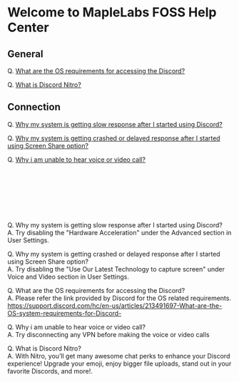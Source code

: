 # Welcome to MapleLabs FOSS Help Center

## General

Q. [ What are the OS requirements for accessing the Discord? ](#question3)

Q. [ What is Discord Nitro? ](#question5)


## Connection


Q. [ Why my system is getting slow response after I started using Discord?  ](#question1)

Q. [ Why my system is getting crashed or delayed response after I started using  Screen Share option? ](#question2)

Q. [ Why i am unable to hear voice or video call? ](#question4)

<br>
<br>
<br>
<br>
<br>
<br>

<a name="question1"></a>
Q. Why my system is getting slow response after I started using Discord? \
A. Try disabling the "Hardware Acceleration" under the Advanced section in User Settings.

<a name="question2"></a>
Q. Why my system is getting crashed or delayed response after I started using  Screen Share option? \
A. Try disabling the "Use Our Latest Technology to capture screen" under Voice and Video section in User Settings.

<a name="question3"></a>
Q. What are the OS requirements for accessing the Discord? \
A. Please refer the link provided by Discord for the OS related requirements.
https://support.discord.com/hc/en-us/articles/213491697-What-are-the-OS-system-requirements-for-Discord-


<a name="question4"></a>
Q. Why i am unable to hear voice or video call? \
A. Try disconnecting any VPN before making the voice or video calls

<a name="question5"></a>
Q. What is Discord Nitro? \
A. With Nitro, you’ll get many awesome chat perks to enhance your Discord experience! Upgrade your emoji, enjoy bigger file uploads, stand out in your favorite Discords, and more!.